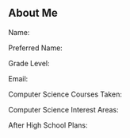 ## About Me
<p>Name:</pCody Flerchinger>
<p>Preferred Name:</pCody>
<p>Grade Level:</p10th>
<p>Email:</p26cflerchinger@adriansd.org>
<p>Computer Science Courses Taken:</pintrodustion to computer science>
<p>Computer Science Interest Areas:</pgame coding>
<p>After High School Plans:</pwork on a farm> 

